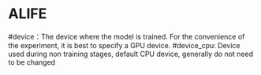 # ALIFE
#device：The device where the model is trained. For the convenience of the experiment, it is best to specify a GPU device.
#device_cpu: Device used during non training stages, default CPU device, generally do not need to be changed


